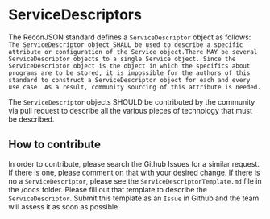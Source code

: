# ServiceDescriptors
The ReconJSON standard defines a ```ServiceDescriptor``` object as follows:
```The ServiceDescriptor object SHALL be used to describe a specific attribute or configuration of the Service object.There MAY be several ServiceDescriptor objects to a single Service object. Since the ServiceDescriptor object is the object in which the specifics about programs are to be stored, it is impossible for the authors of this standard to construct a ServiceDescriptor object for each and every use case. As a result, community sourcing of this attribute is needed.```

The ```ServiceDescriptor``` objects SHOULD be contributed by the community via pull request to describe all the various pieces of technology that must be described. 

## How to contribute
In order to contribute, please search the Github Issues for a similar request. If there is one, please comment on that with your desired change. If there is no a ```ServiceDescriptor```, please see the ```ServiceDescriptorTemplate.md``` file in the /docs folder. Please fill out that template to describe the ```ServiceDescriptor```. Submit this template as an ```Issue``` in Github and the team will assess it as soon as possible. 